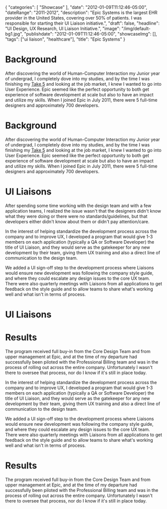 {
   "categories": [
      "Showcase"
   ],
   "date": "2012-01-09T11:12:46-05:00",
   "dateRange": "2011-2012",
   "description": "Epic Systems is the largest EHR provider in the United States, covering over 50% of patients. I was responsible for starting their UI Liaison initiative.",
   "draft": false,
   "headline": "UI Design, UX Research, UI Liaison Initiative.",
   "image": "/img/default-bg1.jpg",
   "publishdate": "2012-01-09T11:12:46-05:00",
   "showcaseImg": [],
   "tags": ["ui liaison", "healthcare"],
   "title": "Epic Systems"
}

# Background

After discovering the world of Human-Computer Interaction my Junior year of undergrad, I completely dove into my studies, and by the time I was finishing my [Take 5](https://www.rochester.edu/college/CCAS/undergraduate/opportunities/takefive/) and looking at the job market, I knew I wanted to go into User Experience. Epic seemed like the perfect opportunity to both get experience of software development at scale but also to have an impact and utilize my skills. When I joined Epic in July 2011, there were 5 full-time designers and approximately 700 developers.
# Background

After discovering the world of Human-Computer Interaction my Junior year of undergrad, I completely dove into my studies, and by the time I was finishing my [Take 5](https://www.rochester.edu/college/CCAS/undergraduate/opportunities/takefive/) and looking at the job market, I knew I wanted to go into User Experience. Epic seemed like the perfect opportunity to both get experience of software development at scale but also to have an impact and utilize my skills. When I joined Epic in July 2011, there were 5 full-time designers and approximately 700 developers.

# UI Liaisons

After spending some time working with the design team and with a few application teams, I realized the issue wasn't that the designers didn't know what they were doing or there were no standards/guidelines, but that developers either didn't know about them or didn't pay attention/care.

In the interest of helping standardize the development process across the company and to improve UX, I developed a program that would give 1-3 members on each application (typically a QA or Software Developer) the title of UI Liaison, and they would serve as the gatekeeper for any new development by their team, giving them UX training and also a direct line of communication to the design team.

We added a UI sign-off step to the development process where Liaisons would ensure new development was following the company style guide, and where they could escalate any design issues to the core UX team. There were also quarterly meetings with  Liaisons from all applications to get feedback on the style guide and to allow teams to share what's working well and what isn't in terms of process.
# UI Liaisons
# Results

The program received full buy-in from the Core Design Team and from upper management at Epic, and at the time of my departure had successfully been piloted with the Professional Billing team and was in the process of rolling out across the entire company. Unfortunately I wasn't there to oversee that process, nor do I know if it's still in place today.

In the interest of helping standardize the development process across the company and to improve UX, I developed a program that would give 1-3 members on each application (typically a QA or Software Developer) the title of UI Liaison, and they would serve as the gatekeeper for any new development by their team, giving them UX training and also a direct line of communication to the design team.

We added a UI sign-off step to the development process where Liaisons would ensure new development was following the company style guide, and where they could escalate any design issues to the core UX team. There were also quarterly meetings with  Liaisons from all applications to get feedback on the style guide and to allow teams to share what's working well and what isn't in terms of process.

# Results

The program received full buy-in from the Core Design Team and from upper management at Epic, and at the time of my departure had successfully been piloted with the Professional Billing team and was in the process of rolling out across the entire company. Unfortunately I wasn't there to oversee that process, nor do I know if it's still in place today.

